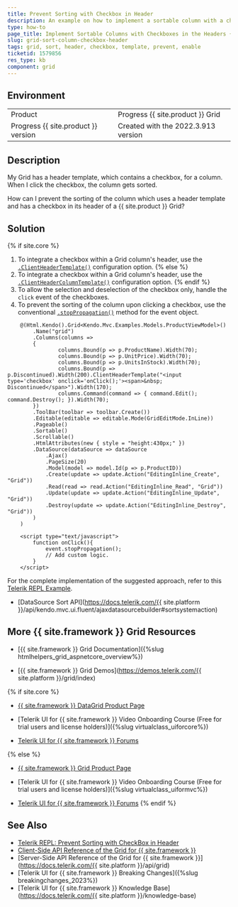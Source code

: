 ```yaml
---
title: Prevent Sorting with Checkbox in Header
description: An example on how to implement a sortable column with a checkbox in the {{ site.product }} Grid header.
type: how-to
page_title: Implement Sortable Columns with Checkboxes in the Headers {{ site.product }} Grid
slug: grid-sort-column-checkbox-header
tags: grid, sort, header, checkbox, template, prevent, enable
ticketid: 1579856
res_type: kb
component: grid
---
```


## Environment

<table>
 <tr>
  <td>Product</td>
  <td>Progress {{ site.product }} Grid</td>
 </tr>
 <tr>
  <td>Progress {{ site.product }} version</td>
  <td>Created with the 2022.3.913 version</td>
 </tr>
</table>


## Description

My Grid has a header template, which contains a checkbox, for a column. When I click the checkbox, the column gets sorted.

How can I prevent the sorting of the column which uses a header template and has a checkbox in its header of a {{ site.product }} Grid?

## Solution

{% if site.core %}
1. To integrate a checkbox within a Grid column's header, use the [`.ClientHeaderTemplate()`](https://docs.telerik.com/aspnet-core/api/kendo.mvc.ui.fluent/gridboundcolumnbuilder#clientheadertemplatesystemstring) configuration option.
{% else %}
1. To integrate a checkbox within a Grid column's header, use the [`.ClientHeaderColumnTemplate()`](https://docs.telerik.com/aspnet-mvc/api/kendo.mvc.ui.fluent/gridboundcolumnbuilder#groupheadercolumntemplatesystemaction) configuration option.
{% endif %}
1. To allow the selection and deselection of the checkbox only, handle the `click` event of the checkboxes.
1. To prevent the sorting of the column upon clicking a checkbox, use the conventional [`.stopPropagation()`](https://developer.mozilla.org/en-US/docs/Web/API/Event/stopPropagation) method for the event object.

```Razor Index.cshtml
    @(Html.Kendo().Grid<Kendo.Mvc.Examples.Models.ProductViewModel>()
        .Name("grid")
        .Columns(columns =>
        {
                columns.Bound(p => p.ProductName).Width(70);
                columns.Bound(p => p.UnitPrice).Width(70);
                columns.Bound(p => p.UnitsInStock).Width(70);
                columns.Bound(p => p.Discontinued).Width(200).ClientHeaderTemplate("<input type='checkbox' onclick='onClick();'><span>&nbsp; Discontinued</span>").Width(170);
                columns.Command(command => { command.Edit(); command.Destroy(); }).Width(70);
        })
        .ToolBar(toolbar => toolbar.Create())
        .Editable(editable => editable.Mode(GridEditMode.InLine))
        .Pageable()
        .Sortable()
        .Scrollable()
        .HtmlAttributes(new { style = "height:430px;" })
        .DataSource(dataSource => dataSource
            .Ajax()
            .PageSize(20)
            .Model(model => model.Id(p => p.ProductID))
            .Create(update => update.Action("EditingInline_Create", "Grid"))
            .Read(read => read.Action("EditingInline_Read", "Grid"))
            .Update(update => update.Action("EditingInline_Update", "Grid"))
            .Destroy(update => update.Action("EditingInline_Destroy", "Grid"))
        )
    )
```
```JS script.js
    <script type="text/javascript">
        function onClick(){
            event.stopPropagation();
            // Add custom logic.
        }
    </script>
```

For the complete implementation of the suggested approach, refer to this [Telerik REPL Example](https://netcorerepl.telerik.com/wmaDmAvR194a6niJ25).

* [DataSource Sort API](https://docs.telerik.com/{{ site.platform }}/api/kendo.mvc.ui.fluent/ajaxdatasourcebuilder#sortsystemaction)


## More {{ site.framework }} Grid Resources

* [{{ site.framework }} Grid Documentation]({%slug htmlhelpers_grid_aspnetcore_overview%})

* [{{ site.framework }} Grid Demos](https://demos.telerik.com/{{ site.platform }}/grid/index)

{% if site.core %}
* [{{ site.framework }} DataGrid Product Page](https://www.telerik.com/aspnet-core-ui/grid)

* [Telerik UI for {{ site.framework }} Video Onboarding Course (Free for trial users and license holders)]({%slug virtualclass_uiforcore%})

* [Telerik UI for {{ site.framework }} Forums](https://www.telerik.com/forums/aspnet-core-ui)

{% else %}
* [{{ site.framework }} Grid Product Page](https://www.telerik.com/aspnet-mvc/grid)

* [Telerik UI for {{ site.framework }} Video Onboarding Course (Free for trial users and license holders)]({%slug virtualclass_uiformvc%})

* [Telerik UI for {{ site.framework }} Forums](https://www.telerik.com/forums/aspnet-mvc)
{% endif %}

## See Also

* [Telerik REPL: Prevent Sorting with CheckBox in Header](https://netcorerepl.telerik.com/wmaDmAvR194a6niJ25)
* [Client-Side API Reference of the Grid for {{ site.framework }}](https://docs.telerik.com/kendo-ui/api/javascript/ui/grid)
* [Server-Side API Reference of the Grid for {{ site.framework }}](https://docs.telerik.com/{{ site.platform }}/api/grid)
* [Telerik UI for {{ site.framework }} Breaking Changes]({%slug breakingchanges_2023%})
* [Telerik UI for {{ site.framework }} Knowledge Base](https://docs.telerik.com/{{ site.platform }}/knowledge-base)
